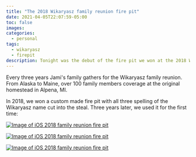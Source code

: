 ```yaml
---
title: "The 2018 Wikaryasz family reunion fire pit"
date: 2021-04-05T22:07:59-05:00
toc: false
images:
categories:
  - personal
tags: 
  - wikaryasz
  - firepit
description: Tonight was the debut of the fire pit we won at the 2018 Wikaryasz family reunion.
---
```


Every three years Jami's family gathers for the Wikaryasz family reunion. From Alaska to Maine, over 100 family members coverage at the original homestead in Alpena, MI.

In 2018, we won a custom made fire pit with all three spelling of the Wikaryasz name cut into the steal. Three years later, we used it for the first time:

[![Image of iOS 2018 family reunion fire pit](/images/IMG_2011.jpeg)](/images/IMG_2011.jpeg)

[![Image of iOS 2018 family reunion fire pit](/images/IMG_2007.jpeg)](/images/IMG_2007.jpeg)

[![Image of iOS 2018 family reunion fire pit](/images/IMG_2010.jpeg)](/images/IMG_2010.jpeg)

